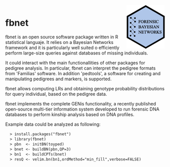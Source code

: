 <img src="logo.png" align="right" width="120">

# fbnet
fbnet is an open source software package written in R statistical languaje. It relies on a Bayesian Networks framework and it is particularly well suited o efficiently perform large-size queries against databases of missing individuals.

It could interact with the main functionallities of other packages for pedigree analysis. 
In particular, fbnet can interpret the pedigree formats from 'Familias' software. In addition 'pedtools', a software for creating and manipulating pedigrees and markers, is supported. 

fbnet allows computing LRs and obtaining genotype probability distributions for query individual, based on the pedigree data. 

fbnet implements the complete GENis functionality, a recently published open-source multi-tier information system developed to run forensic DNA databases to perform kinship analysis based on DNA profiles.

Example data could be analyzed as following:


      > install.packages("fbnet") 
      > library(fbnet)
      > pbn  <- initBN(toyped)
      > bnet <- buildBN(pbn,QP=3)
      > bn1  <- buildCPTs(bnet)
      > resQ <- velim.bn(bn1,ordMethod="min_fill",verbose=FALSE)
